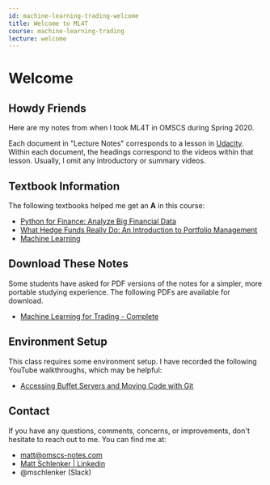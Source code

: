 ```yaml
---
id: machine-learning-trading-welcome
title: Welcome to ML4T
course: machine-learning-trading
lecture: welcome
---
```


# Welcome

## Howdy Friends

Here are my notes from when I took ML4T in OMSCS during Spring 2020.

Each document in "Lecture Notes" corresponds to a lesson in [Udacity](https://classroom.udacity.com/courses/ud501). Within each document, the headings correspond to the videos within that lesson. Usually, I omit any introductory or summary videos.

## Textbook Information

The following textbooks helped me get an **A** in this course:
- [Python for Finance: Analyze Big Financial Data](https://amzn.to/3gm1l0H)
- [What Hedge Funds Really Do: An Introduction to Portfolio Management](https://amzn.to/3cXFLgK)
- [Machine Learning](https://amzn.to/36sMbSv)

## Download These Notes

Some students have asked for PDF versions of the notes for a simpler, more portable
studying experience. The following PDFs are available for download.

- [Machine Learning for Trading - Complete](https://payhip.com/b/h5Pv "The complete set of ML4T notes, including lecture notes and Udacity quizzes.")

## Environment Setup

This class requires some environment setup. I have recorded the following YouTube walkthroughs, which may be helpful:

- [Accessing Buffet Servers and Moving Code with Git](https://www.youtube.com/watch?v=PcAZ1qn4lGo)

## Contact

If you have any questions, comments, concerns, or improvements, don't hesitate to reach out to me. You can find me at:

* [matt@omscs-notes.com](mailto:matt@omscs-notes.com)
* [Matt Schlenker \| Linkedin](https://www.linkedin.com/in/matt-schlenker-3457b047/)
* @mschlenker \(Slack\)
